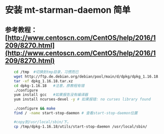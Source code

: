 #  安装 mt-starman-daemon 简单
## 参考教程： [http://www.centoscn.com/CentOS/help/2016/1209/8270.html](http://www.centoscn.com/CentOS/help/2016/1209/8270.html)
    
```sh
    cd /tmp  #切换到tmp目录，习惯而已     
    wget http://ftp.de.debian.org/debian/pool/main/d/dpkg/dpkg_1.16.18.tar.xz    
    tar -xf dpkg_1.16.18.tar.xz       
    cd dpkg-1.16.18   #注意，原教程有错    
    ./configure   
    yum install gcc   #如果报告没有编译器 
    yum install ncurses-devel -y # 如果报错: no curses library found
  
    ./configure && make
    find / -name start-stop-daemon # 查看start-stop-daemon位置

    #copy到/usr/local/sbin/下。
    cp /tmp/dpkg-1.16.18/utils/start-stop-daemon /usr/local/sbin/
    
```
